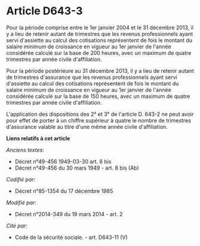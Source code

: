# Article D643-3

Pour la période comprise entre le 1er janvier 2004 et le 31 décembre 2013, il y a lieu de retenir autant de trimestres que
les revenus professionnels ayant servi d'assiette au calcul des cotisations représentent de fois le montant du salaire
minimum de croissance en vigueur au 1er janvier de l'année considérée calculé sur la base de 200 heures, avec un maximum de
quatre trimestres par année civile d'affiliation.

Pour la période postérieure au 31 décembre 2013, il y a lieu de retenir autant de trimestres d'assurance que les revenus
professionnels ayant servi d'assiette au calcul des cotisations représentent de fois le montant du salaire minimum de
croissance en vigueur au 1er janvier de l'année considérée calculé sur la base de 150 heures, avec un maximum de quatre
trimestres par année civile d'affiliation. 

L'application des dispositions des 2° et 3° de l'article D. 643-2 ne peut avoir pour effet de porter à un chiffre supérieur à
quatre le nombre de trimestres d'assurance valable au titre d'une même année civile d'affiliation.

**Liens relatifs à cet article**

_Anciens textes_:

  - Décret n°49-456 1949-03-30 art. 8 bis
  - Décret n°49-456 du 30 mars 1949 - art. 8 bis (Ab)

_Codifié par_:

  - Décret n°85-1354 du 17 décembre 1985

_Modifié par_:

  - Décret n°2014-349 du 19 mars 2014 - art. 2

_Cité par_:

  - Code de la sécurité sociale. - art. D643-11 (V)
